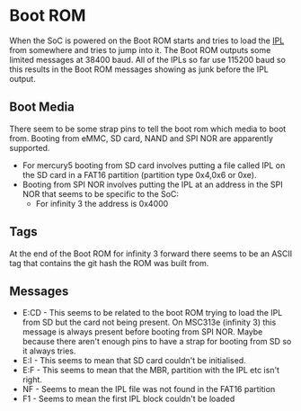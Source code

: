 # Boot ROM

When the SoC is powered on the Boot ROM starts and tries to load the [IPL](ipl.html) from somewhere and tries to jump into it.
The Boot ROM outputs some limited messages at 38400 baud. All of the IPLs so far use 115200 baud so this results in the Boot ROM messages showing as junk before the IPL output.

## Boot Media

There seem to be some strap pins to tell the boot rom which media to boot from. Booting from eMMC, SD card, NAND and SPI NOR are apparently supported.

- For mercury5 booting from SD card involves putting a file called IPL on the SD card in a FAT16 partition (partition type 0x4,0x6 or 0xe).
- Booting from SPI NOR involves putting the IPL at an address in the SPI NOR that seems to be specific to the SoC:
  * For infinity 3 the address is 0x4000

## Tags

At the end of the Boot ROM for infinity 3 forward there seems to be an ASCII tag that contains the git hash the ROM was built from.

## Messages

 - E:CD - This seems to be related to the boot ROM trying to load the IPL from SD but the card not being present. On MSC313e (infinity 3) this message is always present before booting from SPI NOR. Maybe because there aren't enough pins to have a strap for booting from SD so it always tries.
 - E:I - This seems to mean that SD card couldn't be initialised.
 - E:F - This seems to mean that the MBR, partition with the IPL etc isn't right.
 - NF - Seems to mean the IPL file was not found in the FAT16 partition
 - F1 - Seems to mean the first IPL block couldn't be loaded

